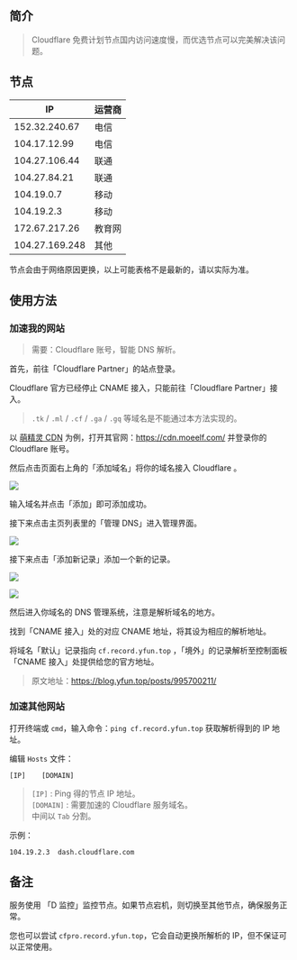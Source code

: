 ## 简介

> Cloudflare 免费计划节点国内访问速度慢，而优选节点可以完美解决该问题。

## 节点

|   IP   |   运营商   |
| ---- | ---- |
|   152.32.240.67   |   电信   |
|   104.17.12.99   |   电信   |
|   104.27.106.44   |   联通   |
|   104.27.84.21   |   联通   |
|   104.19.0.7   |   移动   |
|   104.19.2.3   |   移动   |
|   172.67.217.26   |   教育网   |
|   104.27.169.248   |   其他   |

<div class="tex-alert">
<p>节点会由于网络原因更换，以上可能表格不是最新的，请以实际为准。</p>
</div>

## 使用方法

### 加速我的网站

> 需要：Cloudflare 账号，智能 DNS 解析。

首先，前往「Cloudflare Partner」的站点登录。

<div class="tex-alert">
<p>
Cloudflare 官方已经停止 CNAME 接入，只能前往「Cloudflare Partner」接入。
</p>
</div>

> <code>.tk</code> / <code>.ml</code> / <code>.cf</code> / <code>.ga</code> / <code>.gq</code> 等域名是不能通过本方法实现的。

以 [萌精灵 CDN](https://cdn.moeelf.com/) 为例，打开其官网：https://cdn.moeelf.com/ 并登录你的 Cloudflare 账号。

然后点击页面右上角的「添加域名」将你的域名接入 Cloudflare 。

![](https://cdn.jsdelivr.net/gh/MyBlog-GitHub/image-upload@main/uPic/hPX5DZ.png)

输入域名并点击「添加」即可添加成功。

接下来点击主页列表里的「管理 DNS」进入管理界面。

![](https://cdn.jsdelivr.net/gh/MyBlog-GitHub/image-upload@main/uPic/mLAxAy.png)

接下来点击「添加新记录」添加一个新的记录。

![](https://cdn.jsdelivr.net/gh/MyBlog-GitHub/image-upload@main/uPic/F0QTaI.png)

![](https://cdn.jsdelivr.net/gh/MyBlog-GitHub/image-upload@main/uPic/F0QTaI.png)

然后进入你域名的 DNS 管理系统，注意是解析域名的地方。

找到「CNAME 接入」处的对应 CNAME 地址，将其设为相应的解析地址。

将域名「默认」记录指向 `cf.record.yfun.top` ，「境外」的记录解析至控制面板「CNAME 接入」处提供给您的官方地址。

> 原文地址：https://blog.yfun.top/posts/995700211/

### 加速其他网站

打开终端或 `cmd`，输入命令：`ping cf.record.yfun.top` 获取解析得到的 IP 地址。

编辑 `Hosts` 文件：

``` text
[IP]    [DOMAIN]
```

> `[IP]` :  Ping 得的节点 IP 地址。<br>
> `[DOMAIN]` : 需要加速的 Cloudflare 服务域名。<br>
> 中间以 `Tab` 分割。<br>

示例：

```text
104.19.2.3  dash.cloudflare.com
```

## 备注

服务使用 「D 监控」监控节点。如果节点宕机，则切换至其他节点，确保服务正常。

您也可以尝试 `cfpro.record.yfun.top`，它会自动更换所解析的 IP，但不保证可以正常使用。

